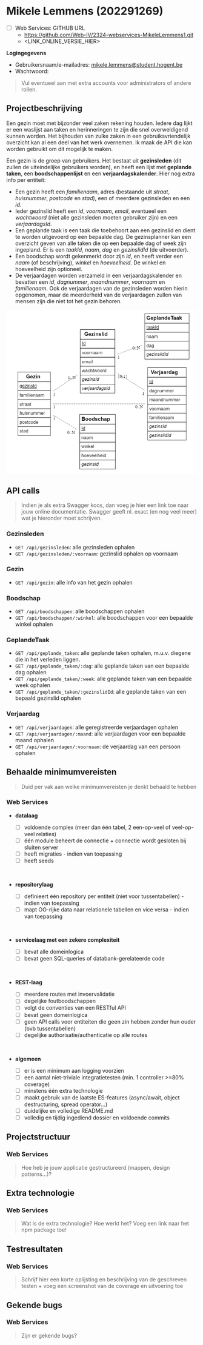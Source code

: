 # Mikele Lemmens (202291269)

- [ ] Web Services: GITHUB URL
  - <https://github.com/Web-IV/2324-webservices-MikeleLemmens1.git>
  - <LINK_ONLINE_VERSIE_HIER>

**Logingegevens**

- Gebruikersnaam/e-mailadres: <mikele.lemmens@student.hogent.be>
- Wachtwoord:

> Vul eventueel aan met extra accounts voor administrators of andere rollen.

## Projectbeschrijving

 Een gezin moet met bijzonder veel zaken rekening houden. Iedere dag lijkt er een waslijst aan taken en herinneringen te zijn die snel overweldigend kunnen worden. Het bijhouden van zulke zaken in een gebruiksvriendelijk overzicht kan al een deel van het werk overnemen. Ik maak de API die kan worden gebruikt om dit mogelijk te maken.  

Een gezin is de groep van gebruikers. Het bestaat uit **gezinsleden** (dit zullen de uiteindelijke gebruikers worden), en heeft een lijst met **geplande taken**, een **boodschappenlijst** en een **verjaardagskalender**. Hier nog extra info per entiteit:  

- Een gezin heeft een *familienaam*, adres (bestaande uit *straat*, *huisnummer*, *postcode* en *stad*), een of meerdere gezinsleden en een *id*.
- Ieder gezinslid heeft een *id*, *voornaam*, *email*, eventueel een *wachtwoord* (niet alle gezinsleden moeten gebruiker zijn) en een *verjaardagsId*.
- Een geplande taak is een taak die toebehoort aan een gezinslid en dient te worden uitgevoerd op een bepaalde dag. De gezinsplanner kan een overzicht geven van alle taken die op een bepaalde dag of week zijn ingepland. Er is een *taakId*, *naam*, *dag* en *gezinslidId* (de uitvoerder).
- Een boodschap wordt gekenmerkt door zijn *id*, en heeft verder een *naam* (of beschrijving), *winkel* en *hoeveelheid*. De winkel en hoeveelheid zijn optioneel.
- De verjaardagen worden verzameld in een verjaardagskalender en bevatten een *id*, *dagnummer*, *maandnummer*, *voornaam* en *familienaam*. Ook de verjaardagen van de gezinsleden worden hierin opgenomen, maar de meerderheid van de verjaardagen zullen van mensen zijn die niet tot het gezin behoren.

![ERD Gezinsplanner](./src/image-2.png)

## API calls

> Indien je als extra Swagger koos, dan voeg je hier een link toe naar jouw online documentatie. Swagger geeft nl. exact (en nog veel meer) wat je hieronder moet schrijven.

### Gezinsleden

- `GET /api/gezinsleden`: alle gezinsleden ophalen
- `GET /api/gezinsleden/:voornaam`: gezinslid ophalen op voornaam

### Gezin

- `GET /api/gezin`: alle info van het gezin ophalen

### Boodschap ###

- `GET /api/boodschappen`: alle boodschappen ophalen
- `GET /api/boodschappen/:winkel`: alle boodschappen voor een bepaalde winkel ophalen

### GeplandeTaak ###

- `GET /api/geplande_taken`: alle geplande taken ophalen, m.u.v. diegene die in het verleden liggen.
- `GET /api/geplande_taken/:dag`: alle geplande taken van een bepaalde dag ophalen
- `GET /api/geplande_taken/:week`: alle geplande taken van een bepaalde week ophalen
- `GET /api/geplande_taken/:gezinslidId`: alle geplande taken van een bepaald gezinslid ophalen

### Verjaardag ###

- `GET /api/verjaardagen`: alle geregistreerde verjaardagen ophalen
- `GET /api/verjaardagen/:maand`: alle verjaardagen voor een bepaalde maand ophalen
- `GET /api/verjaardagen/:voornaam`: de verjaardag van een persoon ophalen

## Behaalde minimumvereisten

> Duid per vak aan welke minimumvereisten je denkt behaald te hebben
>
### Web Services

- **datalaag**

  - [ ] voldoende complex (meer dan één tabel, 2 een-op-veel of veel-op-veel relaties)
  - [ ] één module beheert de connectie + connectie wordt gesloten bij sluiten server
  - [ ] heeft migraties - indien van toepassing
  - [ ] heeft seeds
<br />

- **repositorylaag**

  - [ ] definieert één repository per entiteit (niet voor tussentabellen) - indien van toepassing
  - [ ] mapt OO-rijke data naar relationele tabellen en vice versa - indien van toepassing
<br />

- **servicelaag met een zekere complexiteit**

  - [ ] bevat alle domeinlogica
  - [ ] bevat geen SQL-queries of databank-gerelateerde code
<br />

- **REST-laag**

  - [ ] meerdere routes met invoervalidatie
  - [ ] degelijke foutboodschappen
  - [ ] volgt de conventies van een RESTful API
  - [ ] bevat geen domeinlogica
  - [ ] geen API calls voor entiteiten die geen zin hebben zonder hun ouder (bvb tussentabellen)
  - [ ] degelijke authorisatie/authenticatie op alle routes
<br />

- **algemeen**

  - [ ] er is een minimum aan logging voorzien
  - [ ] een aantal niet-triviale integratietesten (min. 1 controller >=80% coverage)
  - [ ] minstens één extra technologie
  - [ ] maakt gebruik van de laatste ES-features (async/await, object destructuring, spread operator...)
  - [ ] duidelijke en volledige README.md
  - [ ] volledig en tijdig ingediend dossier en voldoende commits

## Projectstructuur

### Web Services

> Hoe heb je jouw applicatie gestructureerd (mappen, design patterns...)?

## Extra technologie

### Web Services

> Wat is de extra technologie? Hoe werkt het? Voeg een link naar het npm package toe!

## Testresultaten

### Web Services

> Schrijf hier een korte oplijsting en beschrijving van de geschreven testen + voeg een screenshot van de coverage en uitvoering toe

## Gekende bugs

### Web Services

> Zijn er gekende bugs?

